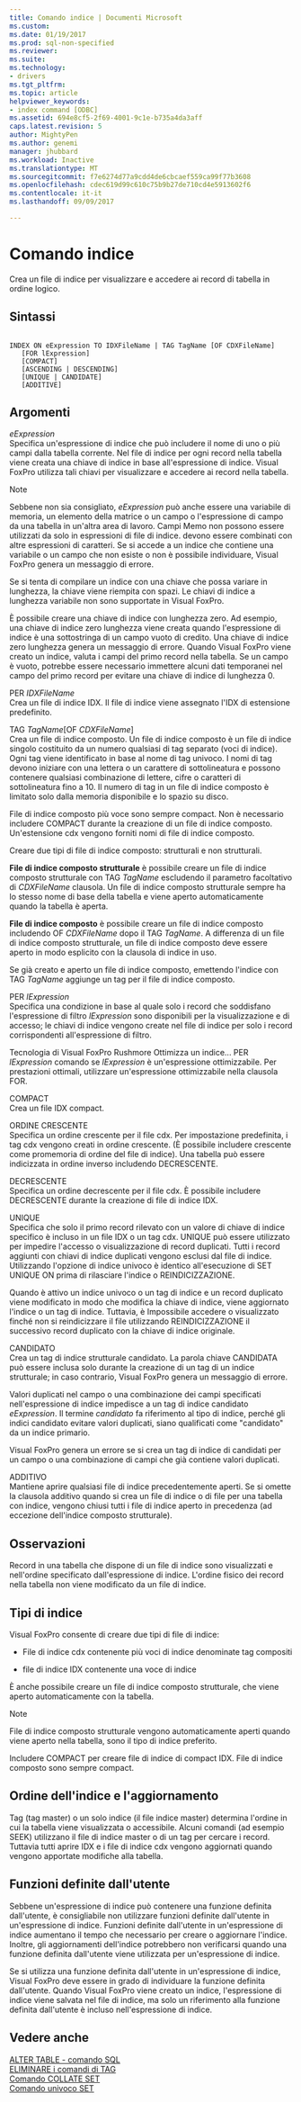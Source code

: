 ```yaml
---
title: Comando indice | Documenti Microsoft
ms.custom: 
ms.date: 01/19/2017
ms.prod: sql-non-specified
ms.reviewer: 
ms.suite: 
ms.technology:
- drivers
ms.tgt_pltfrm: 
ms.topic: article
helpviewer_keywords:
- index command [ODBC]
ms.assetid: 694e8cf5-2f69-4001-9c1e-b735a4da3aff
caps.latest.revision: 5
author: MightyPen
ms.author: genemi
manager: jhubbard
ms.workload: Inactive
ms.translationtype: MT
ms.sourcegitcommit: f7e6274d77a9cdd4de6cbcaef559ca99f77b3608
ms.openlocfilehash: cdec619d99c610c75b9b27de710cd4e5913602f6
ms.contentlocale: it-it
ms.lasthandoff: 09/09/2017

---
```

# <a name="index-command"></a>Comando indice
Crea un file di indice per visualizzare e accedere ai record di tabella in ordine logico.  
  
## <a name="syntax"></a>Sintassi  
  
```  
  
INDEX ON eExpression TO IDXFileName | TAG TagName [OF CDXFileName]  
   [FOR lExpression]  
   [COMPACT]  
   [ASCENDING | DESCENDING]  
   [UNIQUE | CANDIDATE]  
   [ADDITIVE]  
```  
  
## <a name="arguments"></a>Argomenti  
 *eExpression*  
 Specifica un'espressione di indice che può includere il nome di uno o più campi dalla tabella corrente. Nel file di indice per ogni record nella tabella viene creata una chiave di indice in base all'espressione di indice. Visual FoxPro utilizza tali chiavi per visualizzare e accedere ai record nella tabella.  
  
> [!NOTE]  
>  Sebbene non sia consigliato, *eExpression* può anche essere una variabile di memoria, un elemento della matrice o un campo o l'espressione di campo da una tabella in un'altra area di lavoro. Campi Memo non possono essere utilizzati da solo in espressioni di file di indice. devono essere combinati con altre espressioni di caratteri. Se si accede a un indice che contiene una variabile o un campo che non esiste o non è possibile individuare, Visual FoxPro genera un messaggio di errore.  
  
 Se si tenta di compilare un indice con una chiave che possa variare in lunghezza, la chiave viene riempita con spazi. Le chiavi di indice a lunghezza variabile non sono supportate in Visual FoxPro.  
  
 È possibile creare una chiave di indice con lunghezza zero. Ad esempio, una chiave di indice zero lunghezza viene creata quando l'espressione di indice è una sottostringa di un campo vuoto di credito. Una chiave di indice zero lunghezza genera un messaggio di errore. Quando Visual FoxPro viene creato un indice, valuta i campi del primo record nella tabella. Se un campo è vuoto, potrebbe essere necessario immettere alcuni dati temporanei nel campo del primo record per evitare una chiave di indice di lunghezza 0.  
  
 PER *IDXFileName*  
 Crea un file di indice IDX. Il file di indice viene assegnato l'IDX di estensione predefinito.  
  
 TAG *TagName*[OF *CDXFileName*]  
 Crea un file di indice composto. Un file di indice composto è un file di indice singolo costituito da un numero qualsiasi di tag separato (voci di indice). Ogni tag viene identificato in base al nome di tag univoco. I nomi di tag devono iniziare con una lettera o un carattere di sottolineatura e possono contenere qualsiasi combinazione di lettere, cifre o caratteri di sottolineatura fino a 10. Il numero di tag in un file di indice composto è limitato solo dalla memoria disponibile e lo spazio su disco.  
  
 File di indice composto più voce sono sempre compact. Non è necessario includere COMPACT durante la creazione di un file di indice composto. Un'estensione cdx vengono forniti nomi di file di indice composto.  
  
 Creare due tipi di file di indice composto: strutturali e non strutturali.  
  
 **File di indice composto strutturale** è possibile creare un file di indice composto strutturale con TAG *TagName* escludendo il parametro facoltativo di *CDXFileName* clausola. Un file di indice composto strutturale sempre ha lo stesso nome di base della tabella e viene aperto automaticamente quando la tabella è aperta.  
  
 **File di indice composto** è possibile creare un file di indice composto includendo OF *CDXFileName* dopo il TAG *TagName*. A differenza di un file di indice composto strutturale, un file di indice composto deve essere aperto in modo esplicito con la clausola di indice in uso.  
  
 Se già creato e aperto un file di indice composto, emettendo l'indice con TAG *TagName* aggiunge un tag per il file di indice composto.  
  
 PER *lExpression*  
 Specifica una condizione in base al quale solo i record che soddisfano l'espressione di filtro *lExpression* sono disponibili per la visualizzazione e di accesso; le chiavi di indice vengono create nel file di indice per solo i record corrispondenti all'espressione di filtro.  
  
 Tecnologia di Visual FoxPro Rushmore Ottimizza un indice... PER *lExpression* comando se *lExpression* è un'espressione ottimizzabile. Per prestazioni ottimali, utilizzare un'espressione ottimizzabile nella clausola FOR.  
  
 COMPACT  
 Crea un file IDX compact.  
  
 ORDINE CRESCENTE  
 Specifica un ordine crescente per il file cdx. Per impostazione predefinita, i tag cdx vengono creati in ordine crescente. (È possibile includere crescente come promemoria di ordine del file di indice). Una tabella può essere indicizzata in ordine inverso includendo DECRESCENTE.  
  
 DECRESCENTE  
 Specifica un ordine decrescente per il file cdx. È possibile includere DECRESCENTE durante la creazione di file di indice IDX.  
  
 UNIQUE  
 Specifica che solo il primo record rilevato con un valore di chiave di indice specifico è incluso in un file IDX o un tag cdx. UNIQUE può essere utilizzato per impedire l'accesso o visualizzazione di record duplicati. Tutti i record aggiunti con chiavi di indice duplicati vengono esclusi dal file di indice. Utilizzando l'opzione di indice univoco è identico all'esecuzione di SET UNIQUE ON prima di rilasciare l'indice o REINDICIZZAZIONE.  
  
 Quando è attivo un indice univoco o un tag di indice e un record duplicato viene modificato in modo che modifica la chiave di indice, viene aggiornato l'indice o un tag di indice. Tuttavia, è Impossibile accedere o visualizzato finché non si reindicizzare il file utilizzando REINDICIZZAZIONE il successivo record duplicato con la chiave di indice originale.  
  
 CANDIDATO  
 Crea un tag di indice strutturale candidato. La parola chiave CANDIDATA può essere inclusa solo durante la creazione di un tag di un indice strutturale; in caso contrario, Visual FoxPro genera un messaggio di errore.  
  
 Valori duplicati nel campo o una combinazione dei campi specificati nell'espressione di indice impedisce a un tag di indice candidato *eExpression*. Il termine *candidato* fa riferimento al tipo di indice, perché gli indici candidato evitare valori duplicati, siano qualificati come "candidato" da un indice primario.  
  
 Visual FoxPro genera un errore se si crea un tag di indice di candidati per un campo o una combinazione di campi che già contiene valori duplicati.  
  
 ADDITIVO  
 Mantiene aprire qualsiasi file di indice precedentemente aperti. Se si omette la clausola additivo quando si crea un file di indice o di file per una tabella con indice, vengono chiusi tutti i file di indice aperto in precedenza (ad eccezione dell'indice composto strutturale).  
  
## <a name="remarks"></a>Osservazioni  
 Record in una tabella che dispone di un file di indice sono visualizzati e nell'ordine specificato dall'espressione di indice. L'ordine fisico dei record nella tabella non viene modificato da un file di indice.  
  
## <a name="index-types"></a>Tipi di indice  
 Visual FoxPro consente di creare due tipi di file di indice:  
  
-   File di indice cdx contenente più voci di indice denominate tag compositi  
  
-   file di indice IDX contenente una voce di indice  
  
 È anche possibile creare un file di indice composto strutturale, che viene aperto automaticamente con la tabella.  
  
> [!NOTE]  
>  File di indice composto strutturale vengono automaticamente aperti quando viene aperto nella tabella, sono il tipo di indice preferito.  
  
 Includere COMPACT per creare file di indice di compact IDX. File di indice composto sono sempre compact.  
  
## <a name="index-order-and-updating"></a>Ordine dell'indice e l'aggiornamento  
 Tag (tag master) o un solo indice (il file indice master) determina l'ordine in cui la tabella viene visualizzata o accessibile. Alcuni comandi (ad esempio SEEK) utilizzano il file di indice master o di un tag per cercare i record. Tuttavia tutti aprire IDX e i file di indice cdx vengono aggiornati quando vengono apportate modifiche alla tabella.  
  
## <a name="user-defined-functions"></a>Funzioni definite dall'utente  
 Sebbene un'espressione di indice può contenere una funzione definita dall'utente, è consigliabile non utilizzare funzioni definite dall'utente in un'espressione di indice. Funzioni definite dall'utente in un'espressione di indice aumentano il tempo che necessario per creare o aggiornare l'indice. Inoltre, gli aggiornamenti dell'indice potrebbero non verificarsi quando una funzione definita dall'utente viene utilizzata per un'espressione di indice.  
  
 Se si utilizza una funzione definita dall'utente in un'espressione di indice, Visual FoxPro deve essere in grado di individuare la funzione definita dall'utente. Quando Visual FoxPro viene creato un indice, l'espressione di indice viene salvata nel file di indice, ma solo un riferimento alla funzione definita dall'utente è incluso nell'espressione di indice.  
  
## <a name="see-also"></a>Vedere anche  
 [ALTER TABLE - comando SQL](../../odbc/microsoft/alter-table-sql-command.md)   
 [ELIMINARE i comandi di TAG](../../odbc/microsoft/delete-tag-command.md)   
 [Comando COLLATE SET](../../odbc/microsoft/set-collate-command.md)   
 [Comando univoco SET](../../odbc/microsoft/set-unique-command.md)

